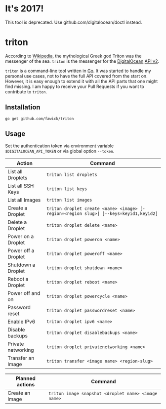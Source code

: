 # It's 2017!

This tool is deprecated. Use github.com/digitalocean/doctl instead.

# triton

According to [Wikipedia](http://en.wikipedia.org/wiki/Triton_%28mythology%29),
the mythological Greek god Triton was the messenger of the sea. `triton` is the
messenger for the [DigitalOcean](https://www.digitalocean.com) [API
v2](https://developers.digitalocean.com/#images).

`triton` is a command-line tool written in [Go](http://www.golang.org). It was
started to handle my personal use cases, not to have the full API covered from
the start on. However, it is easy enough to extend it with all the API parts
that one might find missing. I am happy to receive your Pull Requests if you
want to contribute to `triton`.

## Installation

	go get github.com/fawick/triton

## Usage

Set the authentication token via environment variable `$DIGITALOCEAN_API_TOKEN`
or via global option `--token`.

Action              | Command
--------------------|-----------------------------------------------------------------------------
List all Droplets   | `triton list droplets`
List all SSH Keys   | `triton list keys `
List all Images     | `triton list images`
Create a Droplet    | `triton droplet create <name> <image> [-region=<region slug>] [--keys=keyid1,keyid2]`
Delete a Droplet    | `triton droplet delete <name>`
Power on a Droplet  | `triton droplet poweron <name>`
Power off a Droplet | `triton droplet poweroff <name>`
Shutdown a Droplet  | `triton droplet shutdown <name>`
Reboot a Droplet    | `triton droplet reboot <name>`
Power off and on    | `triton droplet powercycle <name>`
Password reset      | `triton droplet passwordreset <name>`
Enable IPv6         | `triton droplet ipv6 <name>`
Disable backups     | `triton droplet disablebackups <name>`
Private networking  | `triton droplet privatenetworking <name>`
Transfer an Image   | `triton transfer <image name> <region-slug>`


Planned actions    | Command
-------------------|-----------------------------------------------------------------------------
Create an Image    | `triton image snapshot <droplet name> <image name>`

